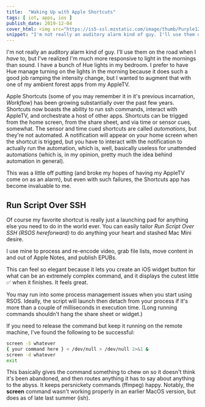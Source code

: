 ```yaml
---
title:  "Waking Up with Apple Shortcuts"
tags: [ iot, apps, ios ]
publish_date: 2019-12-04
cover_html: <img src="https://is5-ssl.mzstatic.com/image/thumb/Purple123/v4/0d/eb/8b/0deb8bb8-3a97-94c9-88ee-56bddfe77325/source/512x512bb.jpg" />
snippet: "I'm not really an auditory alarm kind of guy. I'll use them on the road when I have to, but I've realized I'm much more responsive to light in the mornings than sound. I have a bunch of Hue lights in my bedroom."
---
```


I'm not really an auditory alarm kind of guy. I'll use them on the road when I
_have_ to, but I've realized I'm much more responsive to light in the mornings
than sound. I have a bunch of Hue lights in my bedroom. I prefer to have Hue
manage turning on the lights in the morning because it does such a good job
ramping the intensity change, but I wanted to augment that with one of my
ambient forest apps from my AppleTV.

Apple Shortcuts (some of you may remember it in it's previous incarnation,
_Workflow_) has been growing substantially over the past few years. Shortcuts
now boasts the ability to run ssh commands, interact with AppleTV, and
orchestrate a host of other apps. Shortcuts can be trigged from the home screen,
from the share sheet, and via time or sensor cues, somewhat. The sensor and time
cued shortcuts are called _automations_, but they're not automated. A
notification will appear on your home screen when the shortcut is trigged, but
you have to interact with the notification to actually run the automation, which
is, well, basically useless for unattended automations (which is, in my opinion,
pretty much the idea behind automation in general).

This was a little off putting (and broke my hopes of having my AppleTV come on
as an alarm), but even with such failures, the Shortcuts app has become
invaluable to me.

## Run Script Over SSH

Of course my favorite shortcut is really just a launching pad for anything else
you need to do in the world ever. You can easily tailor _Run Script Over SSH
(RSOS hereforward)_ to do anything your heart and stashed Mac Mini desire.

I use mine to process and re-encode video, grab file lists, move content in and
out of Apple Notes, and publish EPUBs.

This can feel so elegant because it lets you create an iOS widget button for
what can be an extremely complex command, and it displays the cutest little ✅
when it finishes. It feels great.

You may run into some process management issues when you start using RSOS.
Ideally, the script will launch then detach from your process if it's more than
a couple of milliseconds in execution time. (Long running commands shouldn't
hang the share sheet or widget.)

If you need to release the command but keep it running on the remote machine,
I've found the following to be successful:

```bash
screen -S whatever
{ your command here } < /dev/null > /dev/null 2>&1 &
screen -d whatever
exit
```

This basically gives the command something to chew on so it doesn't think it's
been abandoned, and then routes anything it has to say about anything to the
abyss. It keeps persnickety commands (ffmpeg) happy. Notably, the **screen**
command wasn't working properly in an earlier MacOS version, but does as of late
last summer (ish).

